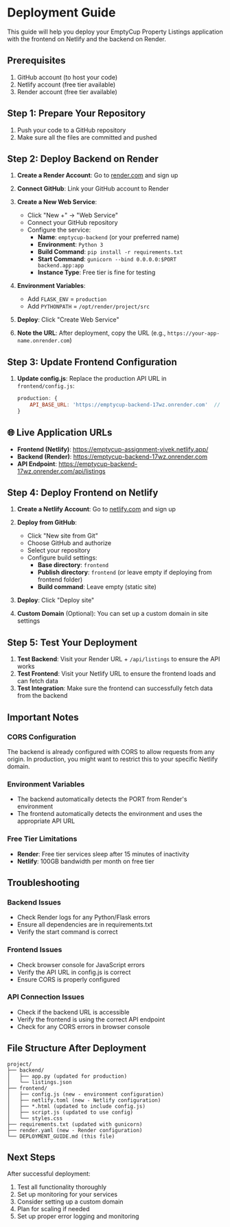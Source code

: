 # Deployment Guide

This guide will help you deploy your EmptyCup Property Listings application with the frontend on Netlify and the backend on Render.

## Prerequisites

1. GitHub account (to host your code)
2. Netlify account (free tier available)
3. Render account (free tier available)

## Step 1: Prepare Your Repository

1. Push your code to a GitHub repository
2. Make sure all the files are committed and pushed

## Step 2: Deploy Backend on Render

1. **Create a Render Account**: Go to [render.com](https://render.com) and sign up
2. **Connect GitHub**: Link your GitHub account to Render
3. **Create a New Web Service**:
   - Click "New +" → "Web Service"
   - Connect your GitHub repository
   - Configure the service:
     - **Name**: `emptycup-backend` (or your preferred name)
     - **Environment**: `Python 3`
     - **Build Command**: `pip install -r requirements.txt`
     - **Start Command**: `gunicorn --bind 0.0.0.0:$PORT backend.app:app`
     - **Instance Type**: Free tier is fine for testing

4. **Environment Variables**:
   - Add `FLASK_ENV` = `production`
   - Add `PYTHONPATH` = `/opt/render/project/src`

5. **Deploy**: Click "Create Web Service"
6. **Note the URL**: After deployment, copy the URL (e.g., `https://your-app-name.onrender.com`)

## Step 3: Update Frontend Configuration

1. **Update config.js**: Replace the production API URL in `frontend/config.js`:
   ```javascript
   production: {
       API_BASE_URL: 'https://emptycup-backend-17wz.onrender.com'  // Your actual Render URL
   }
   ```

## 🌐 Live Application URLs

- **Frontend (Netlify)**: https://emptycup-assignment-vivek.netlify.app/
- **Backend (Render)**: https://emptycup-backend-17wz.onrender.com
- **API Endpoint**: https://emptycup-backend-17wz.onrender.com/api/listings

## Step 4: Deploy Frontend on Netlify

1. **Create a Netlify Account**: Go to [netlify.com](https://netlify.com) and sign up
2. **Deploy from GitHub**:
   - Click "New site from Git"
   - Choose GitHub and authorize
   - Select your repository
   - Configure build settings:
     - **Base directory**: `frontend`
     - **Publish directory**: `frontend` (or leave empty if deploying from frontend folder)
     - **Build command**: Leave empty (static site)

3. **Deploy**: Click "Deploy site"
4. **Custom Domain** (Optional): You can set up a custom domain in site settings

## Step 5: Test Your Deployment

1. **Test Backend**: Visit your Render URL + `/api/listings` to ensure the API works
2. **Test Frontend**: Visit your Netlify URL to ensure the frontend loads and can fetch data
3. **Test Integration**: Make sure the frontend can successfully fetch data from the backend

## Important Notes

### CORS Configuration
The backend is already configured with CORS to allow requests from any origin. In production, you might want to restrict this to your specific Netlify domain.

### Environment Variables
- The backend automatically detects the PORT from Render's environment
- The frontend automatically detects the environment and uses the appropriate API URL

### Free Tier Limitations
- **Render**: Free tier services sleep after 15 minutes of inactivity
- **Netlify**: 100GB bandwidth per month on free tier

## Troubleshooting

### Backend Issues
- Check Render logs for any Python/Flask errors
- Ensure all dependencies are in requirements.txt
- Verify the start command is correct

### Frontend Issues
- Check browser console for JavaScript errors
- Verify the API URL in config.js is correct
- Ensure CORS is properly configured

### API Connection Issues
- Check if the backend URL is accessible
- Verify the frontend is using the correct API endpoint
- Check for any CORS errors in browser console

## File Structure After Deployment

```
project/
├── backend/
│   ├── app.py (updated for production)
│   └── listings.json
├── frontend/
│   ├── config.js (new - environment configuration)
│   ├── netlify.toml (new - Netlify configuration)
│   ├── *.html (updated to include config.js)
│   ├── script.js (updated to use config)
│   └── styles.css
├── requirements.txt (updated with gunicorn)
├── render.yaml (new - Render configuration)
└── DEPLOYMENT_GUIDE.md (this file)
```

## Next Steps

After successful deployment:
1. Test all functionality thoroughly
2. Set up monitoring for your services
3. Consider setting up a custom domain
4. Plan for scaling if needed
5. Set up proper error logging and monitoring
